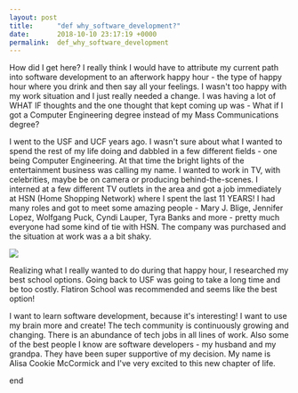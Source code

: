 ```yaml
---
layout: post
title:      "def why_software_development?"
date:       2018-10-10 23:17:19 +0000
permalink:  def_why_software_development
---
```


How did I get here?  I really think I would have to attribute my current path into software development to an afterwork happy hour - the type of happy hour where you drink and then say all your feelings.  I wasn't too happy with my work situation and I just really needed a change.  I was having a lot of WHAT IF thoughts and the one thought that kept coming up was - What if I got a Computer Engineering degree instead of my Mass Communications degree?  

I went to the USF and UCF years ago.  I wasn't sure about what I wanted to spend the rest of my life doing and dabbled in a few different fields - one being Computer Engineering.  At that time the bright lights of the entertainment business was calling my name.  I wanted to work in TV, with celebrities, maybe be on camera or producing behind-the-scenes.  I interned at a few different TV outlets in the area and got a job immediately at HSN (Home Shopping Network) where I spent the last 11 YEARS!  I had many roles and got to meet some amazing people - Mary J. Blige, Jennifer Lopez, Wolfgang Puck, Cyndi Lauper, Tyra Banks and more - pretty much everyone had some kind of tie with HSN.  The company was purchased and the situation at work was a a bit shaky.  

![](https://media.giphy.com/media/QBerHEQLg6EyQ/giphy.gif)

Realizing what I really wanted to do during that happy hour, I researched my best school options.  Going back to USF was going to take a long time and be too costly.  Flatiron School was recommended and seems like the best option!   

I want to learn software development, because it's interesting!  I want to use my brain more and create!  The tech community is continuously growing and changing.  There is an abundance of tech jobs in all lines of work.  Also some of the best people I know are software developers - my husband and my grandpa.  They have been super supportive of my decision.  My name is Alisa Cookie McCormick and I've very excited to this new chapter of life.  

end
